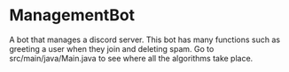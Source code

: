 # ManagementBot
A bot that manages a discord server. This bot has many functions such as greeting a user when they join and deleting spam. Go to src/main/java/Main.java to see where all the algorithms take place.
